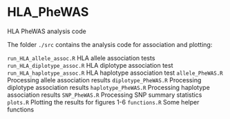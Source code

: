 # HLA_PheWAS
HLA PheWAS analysis code

The folder `./src` contains the analysis code for association and plotting:

`run_HLA_allele_assoc.R` HLA allele association tests
`run_HLA_diplotype_assoc.R` HLA diplotype association test
`run_HLA_haplotype_assoc.R` HLA haplotype association test
`allele_PheWAS.R` Processing allele association results 
`diplotype_PheWAS.R` Processing diplotype association results
`haplotype_PheWAS.R` Processing haplotype association results
`SNP_PheWAS.R` Processing SNP summary statistics
`plots.R` Plotting the results for figures 1-6
`functions.R` Some helper functions

